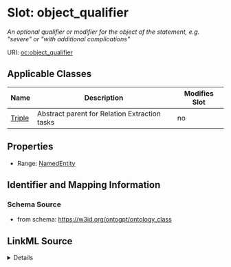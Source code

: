 

# Slot: object_qualifier


_An optional qualifier or modifier for the object of the statement, e.g. "severe" or "with additional complications"_



URI: [oc:object_qualifier](http://w3id.org/ontogpt/ontology-class-templateobject_qualifier)



<!-- no inheritance hierarchy -->





## Applicable Classes

| Name | Description | Modifies Slot |
| --- | --- | --- |
| [Triple](Triple.md) | Abstract parent for Relation Extraction tasks |  no  |







## Properties

* Range: [NamedEntity](NamedEntity.md)





## Identifier and Mapping Information







### Schema Source


* from schema: https://w3id.org/ontogpt/ontology_class




## LinkML Source

<details>
```yaml
name: object_qualifier
description: An optional qualifier or modifier for the object of the statement, e.g.
  "severe" or "with additional complications"
from_schema: https://w3id.org/ontogpt/ontology_class
rank: 1000
alias: object_qualifier
owner: Triple
domain_of:
- Triple
range: NamedEntity

```
</details>